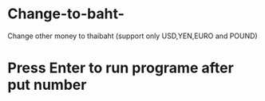 # Change-to-baht-
Change other money to thaibaht  (support only USD,YEN,EURO and POUND)
# Press Enter to run programe after put number
